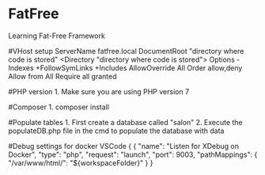 # FatFree
Learning Fat-Free Framework

#VHost setup
<VirtualHost fatfree.local:80>
    ServerName fatfree.local
    DocumentRoot "directory where code is stored"
    <Directory "directory where code is stored">
        Options -Indexes +FollowSymLinks +Includes
        AllowOverride All
        Order allow,deny
        Allow from All
		Require all granted
    </Directory>
</VirtualHost>

#PHP version
    1. Make sure you are using PHP version 7

#Composer
    1. composer install

#Populate tables
    1. First create a database called "salon"
    2. Execute the populateDB.php file in the cmd to populate the database with data

#Debug settings for docker VSCode
    {
        {
        "name": "Listen for XDebug on Docker",
        "type": "php",
        "request": "launch",
        "port": 9003,
        "pathMappings": {
            "/var/www/html/": "${workspaceFolder}"
        }
    }
